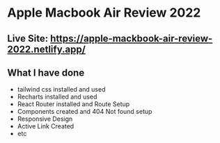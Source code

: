 # Apple Macbook Air Review 2022

## Live Site: https://apple-mackbook-air-review-2022.netlify.app/

## What I have done

- tailwind css installed and used
- Recharts installed and used
- React Router installed and Route Setup
- Components created and 404 Not found setup
- Responsive Design
- Active Link Created
- etc
